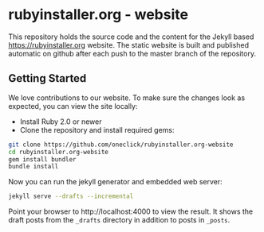# rubyinstaller.org - website
This repository holds the source code and the content for the Jekyll based https://rubyinstaller.org website.
The static website is built and published automatic on github after each push to the master branch of the repository.

## Getting Started
We love contributions to our website.
To make sure the changes look as expected, you can view the site locally:

* Install Ruby 2.0 or newer
* Clone the repository and install required gems:
```sh
git clone https://github.com/oneclick/rubyinstaller.org-website
cd rubyinstaller.org-website
gem install bundler
bundle install
```

Now you can run the jekyll generator and embedded web server:
```sh
jekyll serve --drafts --incremental
```

Point your browser to http://localhost:4000 to view the result.
It shows the draft posts from the `_drafts` directory in addition to posts in `_posts`.
